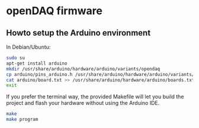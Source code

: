 openDAQ firmware
================

Howto setup the Arduino environment
-----------------------------------

In Debian/Ubuntu:

```bash
sudo su
apt-get install arduino
mkdir /usr/share/arduino/hardware/arduino/variants/opendaq
cp arduino/pins_arduino.h /usr/share/arduino/hardware/arduino/variants/opendaq/
cat arduino/board.txt >> /usr/share/arduino/hardware/arduino/boards.txt
exit
```

If you prefer the terminal way, the provided Makefile will let you build the
project and flash your hardware without using the Arduino IDE.

```bash
make
make program
```
